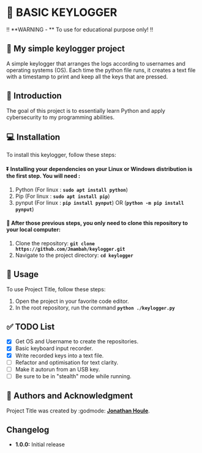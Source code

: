 # :pushpin: **BASIC KEYLOGGER**
:bangbang: **WARNING - ** To use for educational purpose only! :bangbang:

## :notebook: **My simple keylogger project**
A simple keylogger that arranges the logs according to usernames and operating systems (OS). Each time the python file runs, it creates a text file with a timestamp to print and keep all the keys that are pressed.

## :wave: **Introduction**
The goal of this project is to essentially learn Python and apply cybersecurity to my programming abilities.

## :computer: **Installation**
To install this keylogger, follow these steps:

#### :arrow_double_down: Installing your dependencies on your Linux or Windows distribution is the first step. You will need :
1. Python (For linux : **`sudo apt install python`**)
2. Pip (For linux : **`sudo apt install pip`**)
3. pynput (For linux : **`pip install pynput`**) OR (**`python -m pip install pynput`**)

#### :floppy_disk: After those previous steps, you only need to clone this repository to your local computer:

1. Clone the repository: **`git clone https://github.com/Jmambah/keylogger.git`**
2. Navigate to the project directory: **`cd keylogger`**

## :beginner: **Usage**
To use Project Title, follow these steps:

1. Open the project in your favorite code editor.
2. In the root repository, run the command **`python ./keylogger.py`**

## :white_check_mark: TODO List
- [x] Get OS and Username to create the repositories.
- [x] Basic keyboard input recorder.
- [x] Write recorded keys into a text file.
- [ ] Refactor and optimisation for text clarity.
- [ ] Make it autorun from an USB key.
- [ ] Be sure to be in "stealth" mode while running.

## :man: **Authors and Acknowledgment**
Project Title was created by :godmode: **[Jonathan Houle](https://github.com/Jmambah)**.

## **Changelog**
- **1.0.0:** Initial release

